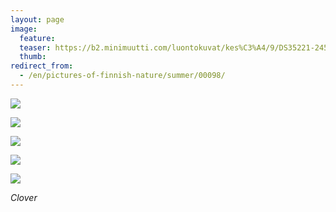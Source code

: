 ```yaml
---
layout: page
image:
  feature:
  teaser: https://b2.minimuutti.com/luontokuvat/kes%C3%A4/9/DS35221-245px.jpg
  thumb:
redirect_from:
  - /en/pictures-of-finnish-nature/summer/00098/
---
```


![](https://b2.minimuutti.com/luontokuvat/kes%C3%A4/9/DS35218-800px.jpg)

![](https://b2.minimuutti.com/luontokuvat/kes%C3%A4/9/DS35232-800px.jpg)

![](https://b2.minimuutti.com/luontokuvat/kes%C3%A4/9/DS35224-800px.jpg)

![](https://b2.minimuutti.com/luontokuvat/kes%C3%A4/9/DS35246-800px.jpg)

![](https://b2.minimuutti.com/luontokuvat/kes%C3%A4/9/DS35221-800px.jpg)

*Clover*
